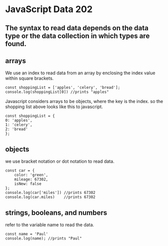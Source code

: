 # JavaScript Data 202
## The syntax to read data depends on the data type or the data collection in which types are found.

## arrays 
We use an index to read data from an array by enclosing the index value within square brackets.
```
const shoppingList = ['apples', 'celery', 'bread'];
console.log(shoppingList[0]) //prints "apples"
```

Javascript considers arrays to be objects, where the key is the index. so the shopping list above looks like this to javascript.
```
const shoppingList = {
0: 'apples',
1: 'celery',
2: 'bread'
};
```


## objects
we use bracket notation or dot notation to read data.
```
const car = {
    color: 'green',
    mileage: 67302,
    isNew: false
};
console.log(car['miles']) //prints 67302
console.log(car.miles)    //prints 67302
```

## strings, booleans, and numbers
refer to the variable name to read the data.
```
const name = 'Paul'
console.log(name); //prints "Paul"